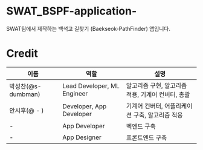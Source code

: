 # SWAT_BSPF-application-
SWAT팀에서 제작하는 백석고 길찾기 (Baekseok-PathFinder) 앱입니다.


# Credit
|이름|역할|설명|
|------|---|---|
|박성찬(@s-dumbman)|Lead Developer, ML Engineer|알고리즘 구현, 알고리즘 적용, 기계어 컨버터, 총괄|
|안시후(@ - )|Developer, App Developer|기계어 컨버터, 어플리케이션 구축, 알고리즘 적용|
| - |App Developer|벡엔드 구축|
| - |App Designer|프론트엔드 구축|

